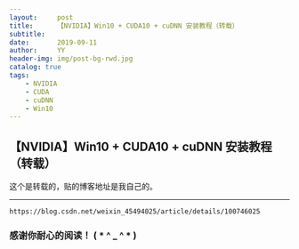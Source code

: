 ```yaml
---
layout:     post
title:      【NVIDIA】Win10 + CUDA10 + cuDNN 安装教程（转载）
subtitle:   
date:       2019-09-11
author:     YY
header-img: img/post-bg-rwd.jpg
catalog: true
tags:
    - NVIDIA
    - CUDA
    - cuDNN
    - Win10
---
```

  

##  【NVIDIA】Win10 + CUDA10 + cuDNN 安装教程（转载） 

这个是转载的，贴的博客地址是我自己的。

---

```
https://blog.csdn.net/weixin_45494025/article/details/100746025
```


### **感谢你耐心的阅读！ ( * ^ _ ^ * )**